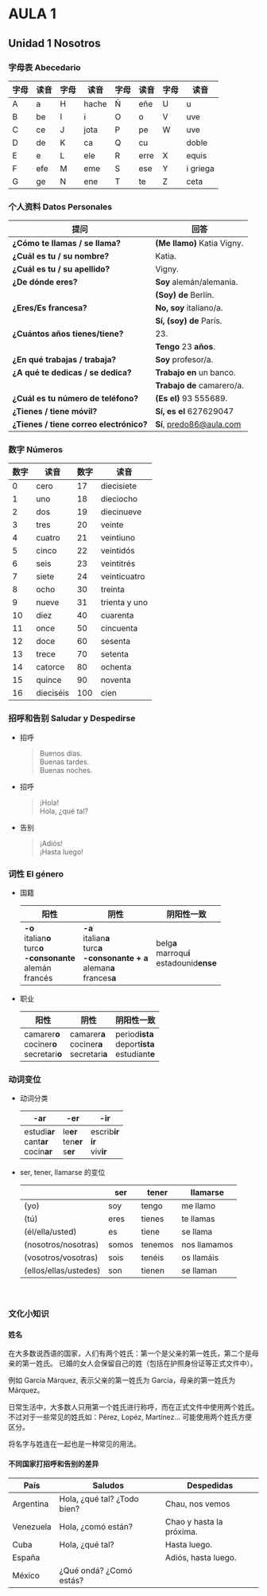 # AULA 1

## Unidad 1 Nosotros

### 字母表 Abecedario

| 字母 | 读音 | 字母 | 读音 | 字母 | 读音 | 字母 | 读音 |
| --- | --- | --- | --- | --- | --- | --- | --- |
| A | a | H | hache | Ñ | eñe | U | u |
| B | be | I | i | O | o | V | uve |
| C | ce | J | jota | P | pe | W | uve |
| D | de | K | ca | Q | cu |  | doble |
| E | e | L | ele | R | erre | X | equis |
| F | efe | M | eme | S | ese | Y | i griega |
| G | ge | N | ene | T | te | Z | ceta |

### 个人资料 Datos Personales

| 提问 | 回答 |
| --- | ---- |
| **¿Cómo te llamas / se llama?** | **(Me llamo)** Katia Vigny. |
| **¿Cuál es tu / su nombre?** | Katia. |
| **¿Cuál es tu / su apellido?** | Vigny. |
| **¿De dónde eres?** | **Soy** alemán/alemania. |
| | **(Soy) de** Berlín. |
| **¿Eres/Es francesa?** | **No, soy** italiano/a. |
| | **Sí, (soy) de** París. |
| **¿Cuántos años tienes/tiene?** | 23. |
| | **Tengo** 23 **años**. |
| **¿En qué trabajas / trabaja?** | **Soy** profesor/a. |
| **¿A qué te dedicas / se dedica?** | **Trabajo en** un banco. |
| | **Trabajo de** camarero/a. |
| **¿Cuál es tu número de teléfono?** | **(Es el)** 93 555689. |
| **¿Tienes / tiene móvil?** | **Sí, es el** 627629047 |
| **¿Tienes / tiene correo electrónico?** | **Sí**, predo86@aula.com |

### 数字 Números

| 数字 | 读音 | 数字 | 读音 |
| ---- | ---- | ---- | ---- |
| 0 | cero | 17 | diecisiete |
| 1 | uno | 18 | dieciocho |
| 2 | dos | 19 | diecinueve |
| 3 | tres | 20 | veinte |
| 4 | cuatro | 21 | veintiuno |
| 5 | cinco | 22 | veintidós |
| 6 | seis | 23 | veintitrés |
| 7 | siete | 24 | veinticuatro |
| 8 | ocho | 30 | treinta |
| 9 | nueve | 31 | trienta y uno |
| 10 | diez | 40 | cuarenta |
| 11 | once | 50 | cincuenta |
| 12 | doce | 60 | sesenta |
| 13 | trece | 70 | setenta |
| 14 | catorce | 80 | ochenta |
| 15 | quince | 90 | noventa |
| 16 | dieciséis | 100 | cien |

### 招呼和告别 Saludar y Despedirse
- 招呼
  > Buenos días. <br>
  > Buenas tardes. <br>
  > Buenas noches.

- 招呼
  > ¡Hola! <br>
  > Hola, ¿qué tal?

- 告别
  > ¡Adiós! <br>
  > ¡Hasta luego!


### 词性 El género

- 国籍

  | 阳性 | 阴性 | 阴阳性一致 |
  | --- | --- | --- |
  | **-o** <br> italian**o** <br> turc**o** <br> **-consonante** <br> alemán <br> francés | **-a** <br> italian**a** <br> turc**a** <br> **-consonante + a** <br> aleman**a** <br> frances**a**| belg**a** <br> marroqu**í** <br> estadounid**ense** |

- 职业

  | 阳性 | 阴性 | 阴阳性一致 |
  | --- | --- | --- |
  | camarer**o**<br>cociner**o**<br>secretari**o** | camarer**a**<br>cociner**a**<br>secretari**a** | period**ista**<br>deport**ista**<br>estudiant**e**|

### 动词变位

- 动词分类

  | -ar | -er | -ir
  | ----|----|----
  | estudi**ar**<br>cant**ar**<br>cocin**ar** | le**er**<br>ten**er**<br>s**er** | escrib**ir**<br>**ir**<br>viv**ir**|　　

- ser, tener, llamarse 的变位

  | | ser | tener | llamarse |
  | --- | --- | --- | --- |
  | (yo) | soy | tengo | me llamo |
  | (tú) | eres | tienes | te llamas |
  | (él/ella/usted) | es | tiene |se llama |
  | (nosotros/nosotras) | somos | tenemos | nos llamamos |
  | (vosotros/vosotras) | sois | tenéis | os llamáis |
  | (ellos/ellas/ustedes) | son | tienen | se llaman |
　　
### 文化小知识
#### 姓名

在大多数说西语的国家，人们有两个姓氏：第一个是父亲的第一姓氏，第二个是母亲的第一姓氏。
已婚的女人会保留自己的姓（包括在护照身份证等正式文件中）。

例如 García Márquez, 表示父亲的第一姓氏为 García，母亲的第一姓氏为 Márquez。

日常生活中，大多数人只用第一个姓氏进行称呼，而在正式文件中使用两个姓氏。
不过对于一些常见的姓氏如：Pérez, Lopéz, Martínez... 可能使用两个姓氏方便区分。

将名字与姓连在一起也是一种常见的用法。

#### 不同国家打招呼和告别的差异

| País | Saludos | Despedidas |
| ---- | ---- | ---- |
| Argentina | Hola, ¿qué tal? ¿Todo bien? | Chau, nos vemos |
| Venezuela | Hola, ¿comó están? | Chao y hasta la próxima. |
| Cuba | Hola, ¿qué tal? | Hasta luego. |
| España | | Adiós, hasta luego. |
| México | ¿Qué ondá? ¿Comó estás? | |
